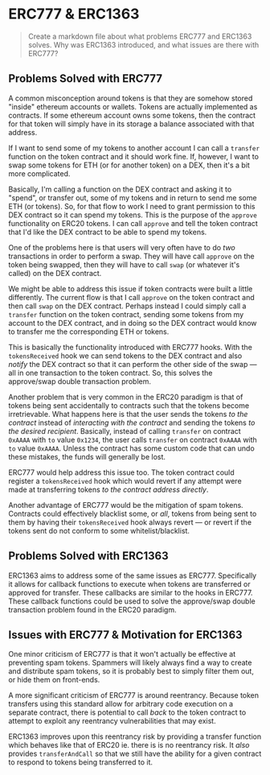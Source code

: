 # ERC777 & ERC1363

> Create a markdown file about what problems ERC777 and ERC1363 solves. Why was ERC1363 introduced, and what issues are there with ERC777?

## Problems Solved with ERC777

A common misconception around tokens is that they are somehow stored "inside" ethereum accounts or wallets. Tokens are actually implemented as contracts. If some ethereum account owns some tokens, then the contract for that token will simply have in its storage a balance associated with that address.

If I want to send some of my tokens to another account I can call a `transfer` function on the token contract and it should work fine. If, however, I want to swap some tokens for ETH (or for another token) on a DEX, then it's a bit more complicated.

Basically, I'm calling a function on the DEX contract and asking it to "spend", or transfer out, some of my tokens and in return to send me some ETH (or tokens). So, for that flow to work I need to grant permission to this DEX contract so it can spend my tokens. This is the purpose of the `approve` functionality on ERC20 tokens. I can call `approve` and tell the token contract that I'd like the DEX contract to be able to spend my tokens.

One of the problems here is that users will very often have to do *two* transactions in order to perform a swap. They will have call `approve` on the token being swapped, then they will have to call `swap` (or whatever it's called) on the DEX contract.

We might be able to address this issue if token contracts were built a little differently. The current flow is that I call `approve` on the token contract and then call `swap` on the DEX contract. Perhaps instead I could simply call a `transfer` function on the token contract, sending some tokens from my account to the DEX contract, and in doing so the DEX contract would know to transfer me the corresponding ETH or tokens.

This is basically the functionality introduced with ERC777 hooks. With the `tokensReceived` hook we can send tokens to the DEX contract and also *notify* the DEX contract so that it can perform the other side of the swap — all in one transaction to the token contract. So, this solves the approve/swap double transaction problem.

Another problem that is very common in the ERC20 paradigm is that of tokens being sent accidentally to contracts such that the tokens become irretrievable. What happens here is that the user sends the tokens *to the contract* instead of *interacting with the contract* and sending the tokens *to the desired recipient*. Basically, instead of calling `transfer` on contract `0xAAAA` with `to` value `0x1234`, the user calls `transfer` on contract `0xAAAA` with `to` value `0xAAAA`. Unless the contract has some custom code that can undo these mistakes, the funds will generally be lost.

ERC777 would help address this issue too. The token contract could register a `tokensReceived` hook which would revert if any attempt were made at transferring tokens *to the contract address directly*.

Another advantage of ERC777 would be the mitigation of spam tokens. Contracts could effectively blacklist some, or *all*, tokens from being sent to them by having their `tokensReceived` hook always revert — or revert if the tokens sent do not conform to some whitelist/blacklist.

## Problems Solved with ERC1363

ERC1363 aims to address some of the same issues as ERC777. Specifically it allows for callback functions to execute when tokens are transferred or approved for transfer. These callbacks are similar to the hooks in ERC777. These callback functions could be used to solve the approve/swap double transaction problem found in the ERC20 paradigm.

## Issues with ERC777 & Motivation for ERC1363

One minor criticism of ERC777 is that it won't actually be effective at preventing spam tokens. Spammers will likely always find a way to create and distribute spam tokens, so it is probably best to simply filter them out, or hide them on front-ends.

A more significant criticism of ERC777 is around reentrancy. Because token transfers using this standard allow for arbitrary code execution on a separate contract, there is potential to call *back* to the token contract to attempt to exploit any reentrancy vulnerabilities that may exist.

ERC1363 improves upon this reentrancy risk by providing a transfer function which behaves like that of ERC20 ie. there is is no reentrancy risk. It *also* provides `transferAndCall` so that we still have the ability for a given contract to respond to tokens being transferred to it.
